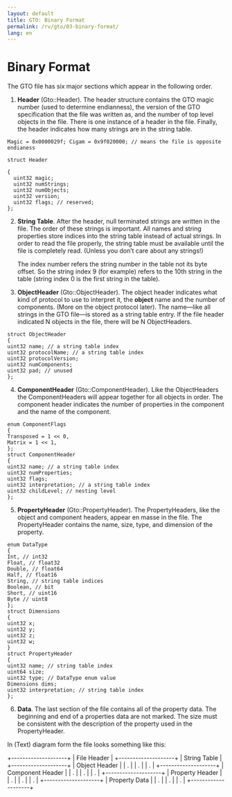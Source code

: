 ```yaml
---
layout: default
title: GTO: Binary Format
permalink: /rv/gto/03-binary-format/
lang: en
---
```


# Binary Format

The GTO file has six major sections which appear in the following order.

1. **Header** (Gto::Header). The header structure contains the GTO magic number (used to determine endianness), the version of the GTO specification that the file was written as, and the number of top level objects in the file. There is one instance of a header in the file. Finally, the header indicates how many strings are in the string table.

```
Magic = 0x0000029f; Cigam = 0x9f020000; // means the file is opposite
endianess

struct Header

{
  uint32 magic;
  uint32 numStrings;
  uint32 numObjects;
  uint32 version;
  uint32 flags; // reserved;
};
```

2. **String Table**. After the header, null terminated strings are written in the file. The order of these strings is important. All names and string properties store indices into the string table instead of actual strings. In order to read the file properly, the string table must be available until the file is completely read. (Unless you don’t care about any strings!)

   The index number refers the string number in the table not its byte offset. So the string index 9 (for example) refers to the 10th string in the table (string index 0 is the first string in the table).

3. **ObjectHeader** (Gto::ObjectHeader). The object header indicates what kind of protocol to use to interpret it, the **object** name and the number of components. (More on the object protocol later). The name—like all strings in the GTO file—is stored as a string table entry. If the file header indicated N objects in the file, there will be N ObjectHeaders.

```
struct ObjectHeader
{
uint32 name; // a string table index
uint32 protocolName; // a string table index
uint32 protocolVersion;
uint32 numComponents;
uint32 pad; // unused
};
```

4. **ComponentHeader** (Gto::ComponentHeader). Like the ObjectHeaders the ComponentHeaders will appear together for all objects in order. The component header indicates the number of properties in the component and the name of the component.

```
enum ComponentFlags
{
Transposed = 1 << 0,
Matrix = 1 << 1,
};
struct ComponentHeader
{
uint32 name; // a string table index
uint32 numProperties;
uint32 flags;
uint32 interpretation; // a string table index
uint32 childLevel; // nesting level
};
```

5. **PropertyHeader** (Gto::PropertyHeader). The PropertyHeaders, like the object and component headers, appear en masse in the file. The PropertyHeader contains the name, size, type, and dimension of the property.
```
enum DataType
{
Int, // int32
Float, // float32
Double, // float64
Half, // float16
String, // string table indices
Boolean, // bit
Short, // uint16
Byte // uint8
};
struct Dimensions
{
uint32 x;
uint32 y;
uint32 z;
uint32 w;
}
struct PropertyHeader
{
uint32 name; // string table index
uint64 size;
uint32 type; // DataType enum value
Dimensions dims;
uint32 interpretation; // string table index
};
```

6. **Data**. The last section of the file contains all of the property data. The beginning and end of a properties data are not marked. The size must be consistent with the description of the property used in the PropertyHeader.

In (Text) diagram form the file looks something like this:

+--------------------+
|    File Header     |
+--------------------+
|    String Table    |
+--------------------+
|    Object Header   |
|         .          |
|         .          |
|         .          |
+--------------------+
|  Component Header  |
|         .          |
|         .          |
|         .          |
+--------------------+
|  Property Header   |
|         .          |
|         .          |
|         .          |
+--------------------+
|    Property Data   |
|         .          |
|         .          |
|         .          |
+--------------------+
